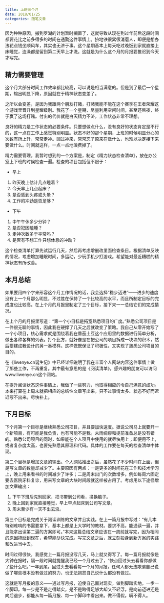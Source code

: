 ```yaml
---
title: 上班三个月
date: 2018/01/25
categories: 随笔文章
---
```


因为种种原因，搬到罗湖的计划暂时搁置了，这就导致从现在到过年前后这段时间都要花比之前多得多的时间在通勤这件事情上。挤地铁很累很消磨人，即便是想办法花点钱坐顺风车，其实也无济于事。这个星期基本上每天吃过晚饭到家就直接上床睡觉，连澡都是留到第二天早上才洗。这就是为什么这个月的月报要推迟到今天才写完。

<!-- more -->

## 精力需要管理
这个月大部分时间工作效率都比较高，可以说是相当满意的。但是到了最后一个星期，输出明显下降，原因就在于精神状态变差了。

之所以会变差，是因为我跟两个朋友打赌，打赌我能不能在这个赛季在王者荣耀这个游戏里晋升到星耀级别。我花了一个星期，尽量利用空闲时间，甚至还熬夜，终于赢了这场打赌。付出的代价就是白天精力不济，工作状态非常不理想。

良好的精力是工作状态的必要条件。只要想做点什么，没有良好的状态肯定是不行的，这一点在工作上感觉特别明显。状态不好的那个星期，上班的时候明显分心的次数有所上升，常常走神。回过神来，常常忘了原来在做什么，也难以决定接下来要做什么。时间就这样，一点一点地浪费掉了。

精力需要管理。我暂时想到的一个方案是，制定《精力状态检查清单》，放在办公室上下班的时候检查一遍。检查的项目包括但不限于：
- 早上
1. 昨天晚上估计几点睡着？
2. 今天早上几点起床？
3. 是否感到头疼或头晕？
4. 工作的冲劲是否足够？
- 下午
1. 中午午休多少分钟？
2. 是否犯困瞌睡？
3. 走神次数多于平常吗？
4. 是否有不想工作只想休息的冲动？

这个检查清单打算先试运行几天，然后再考虑增删改里面检查条目。根据清单反映的情况，考虑增加睡眠时间，多运动，少玩手机少打游戏。希望能对最近糟糕的精神状态有所改善。

## 本月总结
如果要用四个字来形容这个月工作情况的话，我会选择“稳步迈进”——进步的速度没有上一个月那么明显，不过胜在保持了一个比较高的水平，而且所制定目标的完成度也比较高。在上个月的月报里制定了三个目标，接下来一一总结它们的完成情况。

在上个月的月报里写道：“第一个小目标是拓宽熟悉项目的广度。”熟悉公司项目是一件很无聊的事情，因此我在硬撑了几天之后就改变了策略。我自己从零开始写了一个小项目，核心需求就是围绕着我在番茄土豆这个应用里的数据进行简单分析，做出各种各样的列表。打个比方，就好像是在把公司的项目拆成一块块的积木，然后搭建成我设计的另一番模样。这样做既保证了积极性，又实现了熟悉公司项目的目的。

在《liwenye.cn诞生记》中已经详细说明了我在丰富个人网站内容这件事情上做了那些工作，不再重复。其中最有意思的是《阅读清单》，感兴趣的朋友可以访问www.liwenye.cn这个网站。

在提升阅读状态这件事情上，我做了一些努力，也取得相应的令自己满意的成功。本来打算在上周末就把相应的总结性文章写出来，只不过事情太多、状态不好而迟迟写不出来。尽快补上。

## 下月目标
下个月第一个目标是继续熟悉公司项目，并且要加快速度。据说公司马上就要开一个新项目，有可能是我负责，也有可能不是我。未雨绸缪和提前准备总是没有错的。熟悉公司项目的同时，如果能在个人项目中使用的就尽快用上；即便用不上，或者复杂度太高，也要先熟悉其原理和代码。具体的工作要在每天的检查清单中体现。

第二个目标是增加文章的输出。个人网站推出之后，虽然花了不少时间在上面，但是写文章的数量却减少了。主要原因有两点：一是更多的时间花在工作和技术学习上，晚上用来看书的时间减少了许多；二是周末出门的次数增多，例如每周六固定要去医院牙科复诊，用来写文章的大块时间段就这样被占用了。考虑用以下途径增加文章输出：
1. 下午下班后先别回家，把书带到公司看，换换脑子。
2. 晚上回到家就直接睡觉，早上早点起床到公司写文章。
3. 周末至少有一天不出去浪。

第三个目标是完成关于阅读训练的文章并且实践。在上一篇月报中写过：“有几本特别难啃的书需要拿下，基本上都是上大学时的教材。要求不高，能通读一遍，并且能拿出读第二遍的方案即可。”本来这篇总结文章应该在一周前就写完，因为相同的原因拖延到现在，希望能尽快完成。写完文章之后，就立刻投身到新方案的实践和改进当中去。

时间过得很快，我感觉上一篇月报没写几天，马上就又得写了。每一篇月报就像是大钟在报时，隔一段时间就提醒我已经一个月过去了，“快点回过头去看看你都做了些什么吧。”一年到尾，回过头去看看每一个月的月报，任何人都无法欺骗自己说做了哪些根本没有做过的努力，也无法抱怨自己说什么都没有做过。

这就是写月报的意义——通过写月报，迫使自己面对现实，做到脚踏实地，一步一个脚印。每一步是不是走得踏实，是不是跨得足够大却又不轻浮，是向前迈进还是向后退步，都能从每一篇月报、每一个脚印中看出来。做不得假，瞒不得人。

